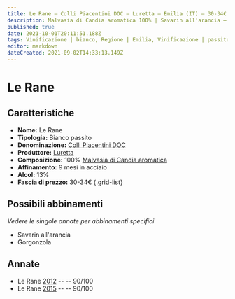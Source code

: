```yaml
---
title: Le Rane – Colli Piacentini DOC – Luretta – Emilia (IT) – 30-34€ – 4★
description: Malvasia di Candia aromatica 100% | Savarin all'arancia – Gorgonzola
published: true
date: 2021-10-01T20:11:51.188Z
tags: Vinificazione | bianco, Regione | Emilia, Vinificazione | passito, Valutazioni | 4 stelle, Vitigni | Malvasia di Candia aromatica, Prezzi | 30-34€, Alimento | formaggi, Alimento-dettagli | gorgonzola, Alimento | Savarin all'arancia
editor: markdown
dateCreated: 2021-09-02T14:33:13.149Z
---
```


# Le Rane

## Caratteristiche
- **Nome:** Le Rane
- **Tipologia:** Bianco passito
- **Denominazione:** [Colli Piacentini DOC](/denominazioni/Italia/Emilia/DOC-Colli-Piacentini)
- **Produttore:** [Luretta](/produttori/Italia/Emilia/Luretta) 
- **Composizione:** 100% [Malvasia di Candia aromatica](/vitigni/Italia/bacca-bianca/malvasia-di-candia-aromatica)
- **Affinamento:** 9 mesi in acciaio
- **Alcol:** 13%
- **Fascia di prezzo:** 30-34€
{.grid-list}

## Possibili abbinamenti
*Vedere le singole annate per abbinamenti specifici*

- Savarin all'arancia
- Gorgonzola

## Annate
- Le Rane [2012](/vini/Italia/Emilia/Luretta/Le-Rane/2012) -- <span class="star-4"></span> -- 90/100
- Le Rane [2015](/vini/Italia/Emilia/Luretta/Le-Rane/2015) -- <span class="star-4"></span> -- 90/100


